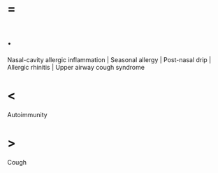 # =

# .

Nasal-cavity allergic inflammation | Seasonal allergy | Post-nasal drip | Allergic rhinitis | Upper airway cough syndrome

# <

Autoimmunity

# >

Cough
